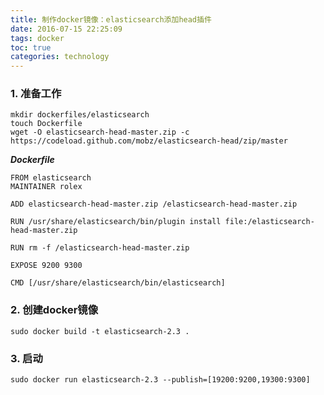 ```yaml
---
title: 制作docker镜像：elasticsearch添加head插件
date: 2016-07-15 22:25:09
tags: docker
toc: true
categories: technology
---
```


<!--more-->
### 1. 准备工作

```
mkdir dockerfiles/elasticsearch
touch Dockerfile
wget -O elasticsearch-head-master.zip -c https://codeload.github.com/mobz/elasticsearch-head/zip/master
```
***Dockerfile***
```
FROM elasticsearch
MAINTAINER rolex

ADD elasticsearch-head-master.zip /elasticsearch-head-master.zip

RUN /usr/share/elasticsearch/bin/plugin install file:/elasticsearch-head-master.zip

RUN rm -f /elasticsearch-head-master.zip

EXPOSE 9200 9300

CMD [/usr/share/elasticsearch/bin/elasticsearch]

```
### 2. 创建docker镜像

```
sudo docker build -t elasticsearch-2.3 .
```

### 3. 启动

```
sudo docker run elasticsearch-2.3 --publish=[19200:9200,19300:9300]
```
